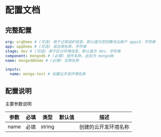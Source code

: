 # 配置文档

## 完整配置

```yml
org: orgDemo # (可选) 用于记录组织信息，默认值为您的腾讯云账户 appid，字符串
app: appDemo # (可选) 该应用名称，字符串
stage: dev # (可选) 用于区分环境信息，默认值为 dev，字符串
component: mongodb # (必填) 组件名称，此处为 mongodb
name: mongodbDemo # (必填) 实例名称

inputs:
  name: mongo-test # 创建云开发环境名称
```

## 配置说明

主要参数说明

| 参数 | 必填 | 类型   | 默认值 | 描述                 |
| ---- | ---- | ------ | ------ | -------------------- |
| name | 必填 | string |        | 创建的云开发环境名称 |
